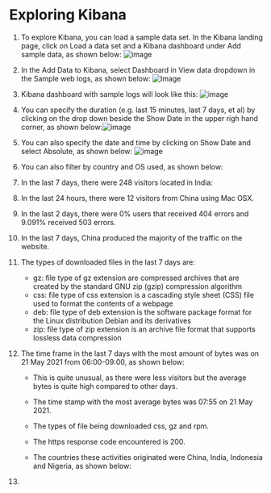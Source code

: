 # Exploring Kibana
1.  To explore Kibana, you can load a sample data set. In the Kibana landing page, click on Load a data set and a Kibana dashboard under Add sample data, as shown below:
![image](https://user-images.githubusercontent.com/84385348/119345517-5502b580-bcdc-11eb-8fdf-f4f6a66d386a.png)
   
2.  In the Add Data to Kibana, select Dashboard in View data dropdown in the Sample web logs, as shown below:
![Image](https://github.com/ghialazaro/Week13-Homework-PROJECT/blob/ccaafeda0d7b3be4f0c56f583eb2e03620e62712/Exploring%20Kibana/Images/Add%20Sample%20web%20log.png)

3.  Kibana dashboard with sample logs will look like this:
![image](https://user-images.githubusercontent.com/84385348/119345651-84192700-bcdc-11eb-9526-9e610b4ba2e7.png)

4.  You can specify the duration (e.g. last 15 minutes, last 7 days, et al) by clicking on the drop down beside the Show Date in the upper righ hand corner, as shown below:![image](https://user-images.githubusercontent.com/84385348/119346606-c4c57000-bcdd-11eb-9225-92461cac57bf.png)

5.  You can also specify the date and time by clicking on Show Date and select Absolute, as shown below:
![image](https://user-images.githubusercontent.com/84385348/119346718-ede60080-bcdd-11eb-9c89-01c6413f02a9.png)

6.  You can also filter by country and OS used, as shown below:

4.  In the last 7 days, there were 248 visitors located in India:

5.  In the last 24 hours, there were 12 visitors from China using Mac OSX.

6.  In the last 2 days, there were 0% users that received 404 errors and 9.091% received 503 errors.

7.  In the last 7 days, China produced the majority of the traffic on the website.

8.  The types of downloaded files in the last 7 days are:
    - gz:  file type of gz extension are compressed archives that are created by the standard GNU zip (gzip) compression algorithm
    - css:  file type of css extension is a cascading style sheet (CSS) file used to format the contents of a webpage
    - deb:  file type of deb extension is the software package format for the Linux distribution Debian and its derivatives
    - zip:  file type of zip extension is an archive file format that supports lossless data compression
    
    
9.  The time frame in the last 7 days with the most amount of bytes was on 21 May 2021 from 06:00-09:00, as shown below:


    - This is quite unusual, as there were less visitors but the average bytes is quite high compared to other days.

    - The time stamp with the most average bytes was 07:55 on 21 May 2021.   
    
    - The types of file being downloaded css, gz and rpm.
    
    - The https response code encountered is 200.
    
    - The countries these activities originated were China, India, Indonesia and Nigeria, as shown below:
    
10.
    
    
